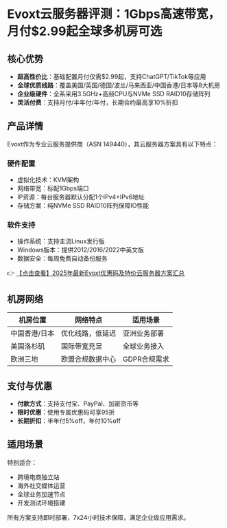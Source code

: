 # Evoxt云服务器评测：1Gbps高速带宽，月付$2.99起全球多机房可选

## 核心优势
- **超高性价比**：基础配置月付仅需$2.99起，支持ChatGPT/TikTok等应用
- **全球优质线路**：覆盖美国/英国/德国/波兰/马来西亚/中国香港/日本等8大机房
- **企业级硬件**：全系采用3.5GHz+高频CPU与NVMe SSD RAID10存储阵列
- **灵活付费**：支持月付/半年付/年付，长期合约最高享10%折扣

## 产品详情
Evoxt作为专业云服务提供商（ASN 149440），其云服务器方案具有以下特点：

### 硬件配置
- 虚拟化技术：KVM架构
- 网络带宽：标配1Gbps端口
- IP资源：每台服务器默认分配1个IPv4+IPv6地址
- 存储方案：纯NVMe SSD RAID10阵列保障IO性能

### 软件支持
- 操作系统：支持主流Linux发行版
- Windows版本：提供2012/2016/2022中英文版
- 数据安全：每周免费自动备份服务

👉 [【点击查看】2025年最新Evoxt优惠码及特价云服务器方案汇总](https://bit.ly/evoxt)

## 机房网络
| 机房位置       | 网络特点                  | 适用场景           |
|----------------|--------------------------|--------------------|
| 中国香港/日本  | 优化线路，低延迟         | 亚洲业务部署       |
| 美国洛杉矶     | 国际带宽充足             | 全球业务接入       |
| 欧洲三地       | 欧盟合规数据中心         | GDPR合规需求       |

## 支付与优惠
- **付款方式**：支持支付宝、PayPal、加密货币等
- **限时优惠**：使用专属优惠码可享95折
- **长期折扣**：半年付5%off，年付10%off

## 适用场景
特别适合：
- 跨境电商独立站
- 海外社交媒体运营
- 全球业务加速节点
- 开发测试环境搭建

所有方案支持即时部署，7x24小时技术保障，满足企业级应用需求。